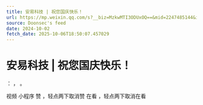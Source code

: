 ```yaml
---
title: 安易科技 | 祝您国庆快乐！
url: https://mp.weixin.qq.com/s?__biz=MzkwMTI3ODUxOQ==&mid=2247485144&idx=1&sn=c20bb58f12503424a392253058a12dc8
source: Doonsec's feed
date: 2024-10-02
fetch_date: 2025-10-06T18:50:07.457029
---
```


# 安易科技 | 祝您国庆快乐！

：
，
。

视频
小程序
赞
，轻点两下取消赞
在看
，轻点两下取消在看